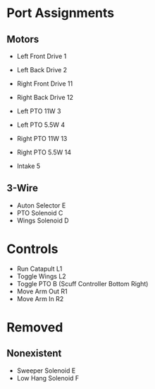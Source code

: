 # Port Assignments

## Motors

- Left Front Drive  1
- Left Back Drive   2
- Right Front Drive 11
- Right Back Drive  12

- Left PTO 11W      3
- Left PTO 5.5W     4
- Right PTO 11W     13
- Right PTO 5.5W    14

- Intake            5

## 3-Wire

- Auton Selector    E
- PTO Solenoid      C
- Wings Solenoid    D

# Controls

- Run Catapult      L1
- Toggle Wings      L2
- Toggle PTO        B (Scuff Controller Bottom Right)
- Move Arm Out      R1
- Move Arm In       R2

# Removed

## Nonexistent

- Sweeper Solenoid  E 
- Low Hang Solenoid F